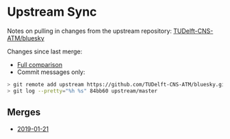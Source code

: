 
# Upstream Sync

Notes on pulling in changes from the upstream repository: [TUDelft-CNS-ATM/bluesky](https://github.com/TUDelft-CNS-ATM/bluesky)

Changes since last merge:

- [Full comparison][Unmerged]
- Commit messages only:

```bash
> git remote add upstream https://github.com/TUDelft-CNS-ATM/bluesky.git
> git log --pretty="%h %s" 84bb60 upstream/master
```

## Merges

- [2019-01-21]

[Unmerged]: https://github.com/alan-turing-institute/bluesky/compare/84bb60...TUDelft-CNS-ATM:master
[2019-01-21]: https://github.com/alan-turing-institute/bluesky/commit/84bb60
